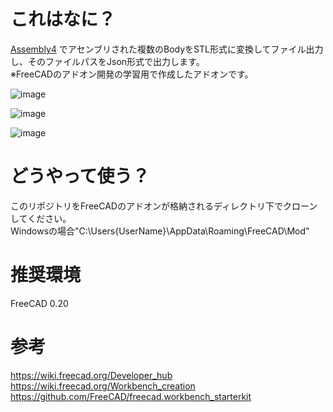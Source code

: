 # これはなに？
[Assembly4](https://github.com/Zolko-123/FreeCAD_Assembly4) でアセンブリされた複数のBodyをSTL形式に変換してファイル出力し、そのファイルパスをJson形式で出力します。  
※FreeCADのアドオン開発の学習用で作成したアドオンです。  

![image](https://github.com/kgoto-r/freecad-addon-sandbox/assets/67081350/bf953c22-6dd7-4d3f-a45b-cb96172187d2)

![image](https://github.com/kgoto-r/freecad-addon-sandbox/assets/67081350/167b2158-709b-4601-b970-0d0ec3502d21)

![image](https://github.com/kgoto-r/freecad-addon-sandbox/assets/67081350/5c8708a6-77c5-4122-8073-0f29290b3780)

# どうやって使う？
このリポジトリをFreeCADのアドオンが格納されるディレクトリ下でクローンしてください。  
Windowsの場合"C:\Users\{UserName}\AppData\Roaming\FreeCAD\Mod"

# 推奨環境
FreeCAD 0.20

# 参考
https://wiki.freecad.org/Developer_hub  
https://wiki.freecad.org/Workbench_creation  
https://github.com/FreeCAD/freecad.workbench_starterkit  
